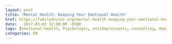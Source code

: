 ```yaml
---
layout: post
title: "Mental Health: Keeping Your Emotional Health"
href: https://familydoctor.org/mental-health-keeping-your-emotional-health/
date:   2017-05-03 12:00:00 -0500
tags: [emotional-health, Psychologic, antidepressants, counseling, depression]
categories: EN
---
```

